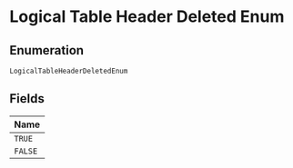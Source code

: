 
# Logical Table Header Deleted Enum

## Enumeration

`LogicalTableHeaderDeletedEnum`

## Fields

| Name |
|  --- |
| `TRUE` |
| `FALSE` |

